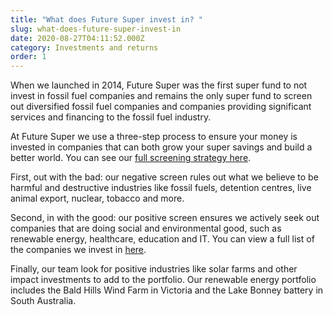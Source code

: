 ```yaml
---
title: "What does Future Super invest in? "
slug: what-does-future-super-invest-in
date: 2020-08-27T04:11:52.000Z
category: Investments and returns
order: 1
---
```


When we launched in 2014, Future Super was the first super fund to not invest in fossil fuel companies and remains the only super fund to screen out diversified fossil fuel companies and companies providing significant services and financing to the fossil fuel industry.

At Future Super we use a three-step process to ensure your money is invested in companies that can both grow your super savings and build a better world. You can see our [full screening strategy here](https://www.futuresuper.com.au/impact-screening-strategy).

First, out with the bad: our negative screen rules out what we believe to be harmful and destructive industries like fossil fuels, detention centres, live animal export, nuclear, tobacco and more.

Second, in with the good: our positive screen ensures we actively seek out companies that are doing social and environmental good, such as renewable energy, healthcare, education and IT. You can view a full list of the companies we invest in [here](https://www.futuresuper.com.au/how-we-invest).

Finally, our team look for positive industries like solar farms and other impact investments to add to the portfolio. Our renewable energy portfolio includes the Bald Hills Wind Farm in Victoria and the Lake Bonney battery in South Australia.
